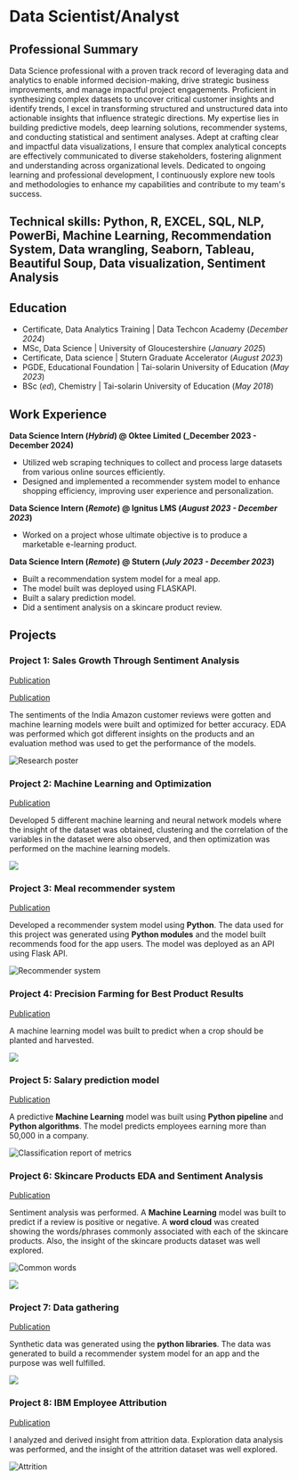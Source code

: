 # Data Scientist/Analyst

## Professional Summary
Data Science professional with a proven track record of leveraging data and analytics to enable informed decision-making, drive strategic business improvements, and manage impactful project engagements. Proficient in synthesizing complex datasets to uncover critical customer insights and identify trends, I excel in transforming structured and unstructured data into actionable insights that influence strategic directions. My expertise lies in building predictive models, deep learning solutions, recommender systems, and conducting statistical and sentiment analyses. Adept at crafting clear and impactful data visualizations, I ensure that complex analytical concepts are effectively communicated to diverse stakeholders, fostering alignment and understanding across organizational levels. Dedicated to ongoing learning and professional development, I continuously explore new tools and methodologies to enhance my capabilities and contribute to my team's success.

## Technical skills: Python, R, EXCEL, SQL, NLP, PowerBi, Machine Learning, Recommendation System, Data wrangling, Seaborn, Tableau, Beautiful Soup, Data visualization, Sentiment Analysis

## Education
- Certificate, Data Analytics Training | Data Techcon Academy (_December 2024_)
- MSc, Data Science | University of Gloucestershire (_January 2025_)
- Certificate, Data science | Stutern Graduate Accelerator (_August 2023_)
- PGDE, Educational Foundation | Tai-solarin University of Education (_May 2023_)
- BSc (_ed_), Chemistry | Tai-solarin University of Education (_May 2018_)

## Work Experience
**Data Science Intern (_Hybrid_) @ Oktee Limited (_December 2023 - December 2024)**
- Utilized web scraping techniques to collect and process large datasets from various online sources efficiently.
- Designed and implemented a recommender system model to enhance shopping efficiency, improving user experience and personalization.

**Data Science Intern (_Remote_) @ Ignitus LMS (_August 2023 - December 2023_)**
- Worked on a project whose ultimate objective is to produce a marketable e-learning product.

**Data Science Intern (_Remote_) @ Stutern (_July 2023 - December 2023_)**
- Built a recommendation system model for a meal app.
- The model built was deployed using FLASKAPI.
- Built a salary prediction model.
- Did a sentiment analysis on a skincare product review.

## Projects
### Project 1: Sales Growth Through Sentiment Analysis

[Publication](https://github.com/Damilare125/Damilare-s_portfolio/blob/main/images/HR%20analysis%20slides.pdf)

[Publication](https://github.com/Damilare125/Machine_learning_project/blob/main/Amazon_sentiment_new.ipynb)

The sentiments of the India Amazon customer reviews were gotten and machine learning models were built and optimized for better accuracy. EDA was performed which got different insights on the products and an evaluation method was used to get the performance of the models.

![Research poster](/images/Screenshot%202025-01-30%20at%2009.55.57.png)

### Project 2: Machine Learning and Optimization
[Publication](https://github.com/Damilare125/Machine_learning_project/blob/main/Machine%20learning%20and%20optimization.ipynb)

Developed 5 different machine learning and neural network models where the insight of the dataset was obtained, clustering and the correlation of the variables in the dataset were also observed, and then optimization was performed on the machine learning models. 

![](/images/machine.png)

### Project 3: Meal recommender system
[Publication](https://github.com/Mealygroup/data-science)

Developed a recommender system model using **Python**. The data used for this project was generated using **Python modules** and the model built recommends food for the app users. The model was deployed as an API using Flask API.

![Recommender system](/images/download3.png)

### Project 4: Precision Farming for Best Product Results
[Publication](https://github.com/Damilare125/Kluster)

A machine learning model was built to predict when a crop should be planted and harvested.

![](/images/download8.png)

### Project 5: Salary prediction model
[Publication](https://github.com/Damilare125/Machine_learning_project/blob/main/Machine_learning_project_1.ipynb)

A predictive **Machine Learning** model was built using **Python pipeline** and **Python algorithms**. The model predicts employees earning more than 50,000 in a company.

![Classification report of metrics](/images/download5.png)

### Project 6: Skincare Products EDA and Sentiment Analysis
[Publication](https://github.com/Damilare125/Machine_learning_project/blob/main/Exploratory_Data_Analysis_and_Sentiment_Analysis_For_Text_Data.ipynb)

Sentiment analysis was performed. A **Machine Learning** model was built to predict if a review is positive or negative. A **word cloud** was created showing the words/phrases commonly associated with each of the skincare products. Also, the insight of the skincare products dataset was well explored.

![Common words](/images/download1.png)

![](/images/download6.png)

### Project 7: Data gathering
[Publication](https://github.com/Mealygroup/data-science/blob/main/Data%20Gathering.....ipynb)

Synthetic data was generated using the **python libraries**. The data was generated to build a recommender system model for an app and the purpose was well fulfilled.

![](/images/download4.png)

### Project 8: IBM Employee Attribution
[Publication](https://github.com/Damilare125/EDA-PROJECT/blob/main/IBM_Employee_Attribution.ipynb)

I analyzed and derived insight from attrition data. Exploration data analysis was performed, and the insight of the attrition dataset was well explored.

![Attrition](/images/download2.png)

